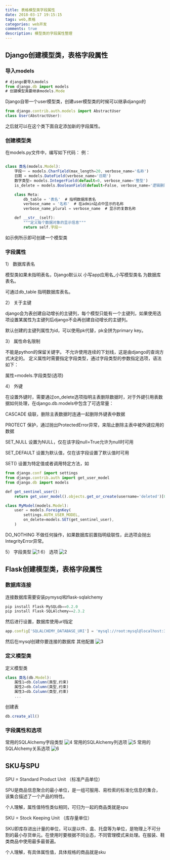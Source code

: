 ```yaml
---
title: 表格模型类字段属性
date: 2018-03-17 19:15:15
tags: web,表格
categories: web开发
comments: true
description: 模型类的字段属性整理
---
```

## Django创建模型类，表格字段属性

### 导入models

``` javascript
# django要导入models
from django.db import models
# 创建模型类要继承models.Mode
```
Django自带一个user模型类，创建user模型类的时候可以继承django的

``` javascript
from django.contrib.auth.models import AbstractUser
class User(AbstractUser):
```
之后就可以在这个类下面自定添加新的字段属性。

### 创建模型类
在models.py文件中，编写如下代码：
例：

``` javascript

class 类名(models.Model):
    字段一 = models.CharField(max_length=20, verbose_name='名称')
    日期 = models.DateField(verbose_name='日期')
    数字类型= models.IntegerField(default=0, verbose_name='整型')
    is_delete = models.BooleanField(default=False, verbose_name='逻辑删除')

    class Meta:
        db_table = '表名'  # 指明数据库表名
        verbose_name = '名称'  # 在admin站点中显示的名称
        verbose_name_plural = verbose_name  # 显示的复数名称

    def __str__(self):
        """定义每个数据对象的显示信息"""
        return self.字段一
```
如示例所示即可创建一个模型类

### 字段属性
1） 数据库表名

模型类如果未指明表名，Django默认以 小写app应用名_小写模型类名 为数据库表名。

可通过db_table 指明数据库表名。

2） 关于主键

django会为表创建自动增长的主键列，每个模型只能有一个主键列，如果使用选项设置某属性为主键列后django不会再创建自动增长的主键列。

默认创建的主键列属性为id，可以使用pk代替，pk全拼为primary key。

3） 属性命名限制

不能是python的保留关键字。
不允许使用连续的下划线，这是由django的查询方式决定的。
定义属性时需要指定字段类型，通过字段类型的参数指定选项，语法如下：

属性=models.字段类型(选项)

4） 外键

在设置外键时，需要通过on_delete选项指明主表删除数据时，对于外键引用表数据如何处理，在django.db.models中包含了可选常量：

CASCADE 级联，删除主表数据时连通一起删除外键表中数据

PROTECT 保护，通过抛出ProtectedError异常，来阻止删除主表中被外键应用的数据

SET_NULL 设置为NULL，仅在该字段null=True允许为null时可用

SET_DEFAULT 设置为默认值，仅在该字段设置了默认值时可用

SET() 设置为特定值或者调用特定方法，如

``` javascript
from django.conf import settings
from django.contrib.auth import get_user_model
from django.db import models

def get_sentinel_user():
    return get_user_model().objects.get_or_create(username='deleted')[0]

class MyModel(models.Model):
    user = models.ForeignKey(
        settings.AUTH_USER_MODEL,
        on_delete=models.SET(get_sentinel_user),
    )
```

DO_NOTHING 不做任何操作，如果数据库前置指明级联性，此选项会抛出IntegrityError异常。

5） 字段类型
![1](1.jpg)
6） 选项
![2](2.jpg)


## Flask创建模型类，表格字段属性

### 数据库连接
连接数据库需要安装pymysql和flask-sqlalchemy

``` javascript
pip install Flask-MySQLdb==0.2.0
pip install Flask-SQLAlchemy==2.3.2
```
然后进行设置，数据库使用url指定

``` javascript
app.config['SQLALCHEMY_DATABASE_URI'] = 'mysql://root:mysql@localhost:3306/数据库名'
```
然后在mysql创建你要连接的数据库
其他配置
![3](3.jpg)

### 定义模型类
定义模型类
``` javascript
class 类名(db.Model):
    属性1=db.Column(类型,约束)
    属性2=db.Column(类型,约束)
    属性3=db.Column(类型,约束)
    ...
```
创建表

``` javascript
db.create_all()
```

### 字段属性和选项
常用的SQLAlchemy字段类型
![4](4.jpg)
常用的SQLAlchemy列选项
![5](5.jpg)
常用的SQLAlchemy关系选项
![6](6.jpg)

## SKU与SPU
SPU = Standard Product Unit （标准产品单位）

SPU是商品信息聚合的最小单位，是一组可服用、易检索的标准化信息的集合，该集合描述了一个产品的特性。

个人理解，属性值特性类似相同，可归为一起的商品类就是spu

SKU = Stock Keeping Unit （库存量单位）

SKU即库存进出计量的单位，可以是以件、盒、托盘等为单位，是物理上不可分割的最小存货单元。在使用时要根据不同业态，不同管理模式来处理。在服装、鞋类商品中使用最多最普遍。

个人理解，有具体属性值，具体规格的商品就是sku